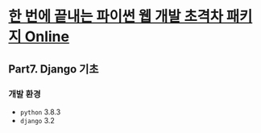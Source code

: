 # [한 번에 끝내는 파이썬 웹 개발 초격차 패키지 Online](https://fastcampus.co.kr/dev_online_pyweb)

## Part7. Django 기초

### 개발 환경

- `python` 3.8.3
- `django` 3.2